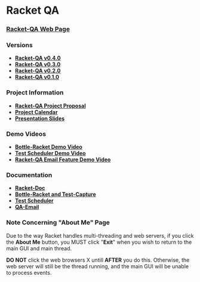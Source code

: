 # Racket QA

### [**Racket-QA Web Page**][WebPage]


### Versions
* [**Racket-QA v0.4.0**][RacketDocRelease]
* [**Racket-QA v0.3.0**][WebPageRelease]
* [**Racket-QA v0.2.0**][Milestone2]
* [**Racket-QA v0.1.0**][Milestone1]


### Project Information
* <a href="https://github.com/Dossar/FP4-proposal" target="_blank">**Racket-QA Project Proposal**</a>
* <a href="https://docs.google.com/spreadsheets/d/1FT8ZNomihkExBPH3syUVGtOUYCphharifb_k9nDoNv0/edit#gid=0" target="_blank">**Project Calendar**</a>
* <a href="https://docs.google.com/presentation/d/1Ff5LjW92cEDqhPJGla6IjBosKEh1DuKNqqaBsNtIqRg/edit#slide=id.p" target="_blank">**Presentation Slides**</a>


### Demo Videos
* <a href="https://www.youtube.com/watch?v=Ws2mMMBFns4" target="_blank">**Bottle-Racket Demo Video**</a>
* <a href="https://www.youtube.com/watch?v=JqngnONV9ks" target="_blank">**Test Scheduler Demo Video**</a>
* <a href="https://www.youtube.com/watch?v=jTNaCMzuZeQ" target="_blank">**Racket-QA Email Feature Demo Video**</a>


### Documentation
* [**Racket-Doc**][Racket-Doc Document]
* [**Bottle-Racket and Test-Capture**][Bottle-Racket Document]
* [**Test Scheduler**][Test Scheduler Document]
* [**QA-Email**][QA-Email Document]

### Note Concerning "**About Me**" Page
Due to the way Racket handles multi-threading and web servers, if you click the **About Me** button, you MUST click "**Exit**" when you wish to return to the main GUI and main thread.

**DO NOT** click the web browsers X untill **AFTER** you do this.  Otherwise, the web server will still be the thread running, and the main GUI will be unable to process events.


<!-- Links -->
[WebPage]: http://opls15projects.github.io/Racket-QA/
[WebPageRelease]: https://github.com/oplS15projects/Racket-QA/releases/tag/v0.3.0
[RacketDocRelease]: https://github.com/oplS15projects/Racket-QA/releases/tag/v0.4.0
[Milestone1]: https://github.com/oplS15projects/Racket-QA/releases/tag/v0.1.0
[Milestone2]: https://github.com/oplS15projects/Racket-QA/releases/tag/v0.2.0
[QA-Email Document]: https://github.com/oplS15projects/Racket-QA/blob/master/QA-Email/readme.md
[Racket-Doc Document]: https://github.com/oplS15projects/Racket-QA/blob/master/Racket-Doc/README.md
[Bottle-Racket Document]: https://github.com/oplS15projects/Racket-QA/blob/master/Bottle-Racket/README.md
[Test Scheduler Document]: https://github.com/oplS15projects/Racket-QA/blob/master/Test-Automation/readme.md
